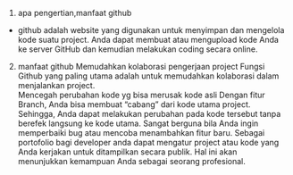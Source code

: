 1. apa pengertian,manfaat github
- github adalah website yang digunakan untuk menyimpan dan mengelola kode suatu project. Anda dapat membuat atau mengupload kode Anda ke server GitHub dan kemudian melakukan coding secara online.

2. manfaat github
   Memudahkan kolaborasi pengerjaan project
   Fungsi Github yang paling utama adalah untuk memudahkan kolaborasi dalam menjalankan project.  
   Mencegah perubahan kode yg bisa merusak kode asli Dengan fitur Branch, Anda bisa membuat “cabang” dari kode utama project.
   Sehingga, Anda dapat melakukan perubahan pada kode tersebut tanpa berefek langsung ke kode utama. Sangat berguna bila Anda ingin memperbaiki bug atau mencoba menambahkan fitur baru.
   Sebagai portofolio bagi developer
   anda dapat mengatur project atau kode yang Anda kerjakan untuk ditampilkan secara publik. Hal ini akan menunjukkan kemampuan Anda sebagai seorang profesional.
